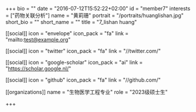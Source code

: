
+++
bio = ""
date = "2016-07-12T15:52:22+02:00"
id = "member7"
interests = ["药物关联分析"]
name = "黄莉珊"
portrait = "/portraits/huanglishan.jpg"
short_bio = ""
short_name = ""
title = "7_lishan huang"

[[social]]
    icon = "envelope"
    icon_pack = "fa"
    link = "mailto:test@example.org"

[[social]]
    icon = "twitter"
    icon_pack = "fa"
    link = "//twitter.com/"

[[social]]
    icon = "google-scholar"
    icon_pack = "ai"
    link = "https://scholar.google.nl/"

[[social]]
    icon = "github"
    icon_pack = "fa"
    link = "//github.com/"

[[organizations]]
    name = "生物医学工程专业"
    role = "2023级硕士生"

+++
